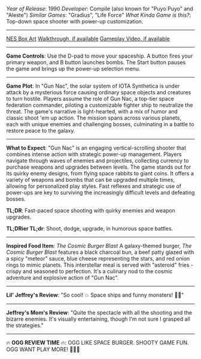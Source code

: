 *Year of Release*: 1990
*Developer*: Compile (also known for "Puyo Puyo" and "Aleste")
*Similar Games*: "Gradius", "Life Force"
*What Kinda Game is this?*: Top-down space shooter with power-up customization.

---
[NES Box Art](https://www.google.com/search?tbm=isch&q=NES+Box+Art+Gun+Nac) 
[Walkthrough, if available](https://www.google.com/search?q=Walkthrough+NES+Gun+Nac)
[Gameplay Video, if available](https://www.youtube.com/results?search_query=gameplay+NES+Gun+Nac) 

- - -
**Game Controls**:
Use the D-pad to move your spaceship. A button fires your primary weapon, and B button launches bombs. The Start button pauses the game and brings up the power-up selection menu.

- - -
**Game Plot**: 
In "Gun Nac", the solar system of IOTA Synthetica is under attack by a mysterious force causing ordinary space objects and creatures to turn hostile. Players assume the role of Gun Nac, a top-tier space federation commander, piloting a customizable fighter ship to neutralize the threat. The game's narrative is light-hearted, with a mix of humor and classic shoot 'em up action. The mission spans across various planets, each with unique enemies and challenging bosses, culminating in a battle to restore peace to the galaxy.

- - -
**What to Expect**: 
"Gun Nac" is an engaging vertical-scrolling shooter that combines intense action with strategic power-up management. Players navigate through waves of enemies and projectiles, collecting currency to purchase weapons and upgrades between levels. The game stands out for its quirky enemy designs, from flying space rabbits to giant coins. It offers a variety of weapons and bombs that can be upgraded multiple times, allowing for personalized play styles. Fast reflexes and strategic use of power-ups are key to surviving the increasingly difficult levels and defeating bosses.

**TL;DR**:
Fast-paced space shooting with quirky enemies and weapon upgrades.

**TL;DRier TL;dr**: 
Shoot, dodge, upgrade, in humorous space battles.

---
**Inspired Food Item**: *The Cosmic Burger Blast*
A galaxy-themed burger, *The Cosmic Burger Blast* features a black charcoal bun, a beef patty glazed with a spicy "meteor" sauce, blue cheese representing the stars, and red onion rings to mimic planets. This interstellar meal is served with "asteroid" fries - crispy and seasoned to perfection. It's a culinary nod to the cosmic adventure and explosive action of "Gun Nac".

---
**Lil' Jeffrey's Review**: "So cool! 💥 Space ships and funny monsters! 🚀🐰"

---
**Jeffrey's Mom's Review**: "Quite the spectacle with all the shooting and the bizarre enemies. It's visually entertaining, though I'm not sure I grasped all the strategies."

---
🔥 **OGG REVIEW TIME** 🔥: OGG LIKE SPACE BURGER. SHOOTY GAME FUN. OGG WANT PLAY MORE! 🚀🍔💥